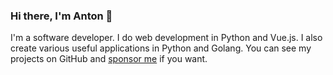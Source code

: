 ### Hi there, I'm Anton 👋

I'm a software developer. I do web development in Python and Vue.js. I also create various useful applications in Python and Golang.
You can see my projects on GitHub and [sponsor me](https://www.buymeacoffee.com/antongrabovsky) if you want.
